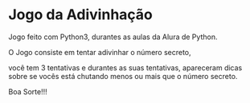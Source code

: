 # Jogo da Adivinhação

Jogo feito com Python3, durantes as aulas da Alura de Python.

O Jogo consiste em tentar adivinhar o número secreto, 

você tem 3 tentativas e durantes as suas tentativas, apareceram dicas sobre se vocês está chutando menos ou mais que o número secreto.

Boa Sorte!!!